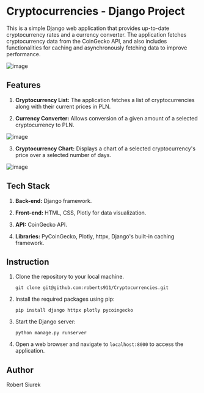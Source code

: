 # Cryptocurrencies - Django Project

This is a simple Django web application that provides up-to-date cryptocurrency rates and a currency converter. The application fetches cryptocurrency data from the CoinGecko API, and also includes functionalities for caching and asynchronously fetching data to improve performance.

![image](https://github.com/roberts911/Cryptocurrencies/assets/85109223/16eeccb8-e23a-47b4-a390-1b5147af32e1)


## Features

1. **Cryptocurrency List:** The application fetches a list of cryptocurrencies along with their current prices in PLN. 

2. **Currency Converter:** Allows conversion of a given amount of a selected cryptocurrency to PLN.

![image](https://github.com/roberts911/Cryptocurrencies/assets/85109223/44827856-40b0-4e97-86a5-ee9761ea327d)


3. **Cryptocurrency Chart:** Displays a chart of a selected cryptocurrency's price over a selected number of days.

![image](https://github.com/roberts911/Cryptocurrencies/assets/85109223/58df0dc3-ab29-4c6c-8870-54899fab3f0f)


## Tech Stack

1. **Back-end:** Django framework.

2. **Front-end:** HTML, CSS, Plotly for data visualization.

3. **API:** CoinGecko API.

4. **Libraries:** PyCoinGecko, Plotly, httpx, Django's built-in caching framework.

## Instruction

1. Clone the repository to your local machine.

     ```
    git clone git@github.com:roberts911/Cryptocurrencies.git
    ```

2. Install the required packages using pip:

    ```
    pip install django httpx plotly pycoingecko
    ```

3. Start the Django server:

    ```
    python manage.py runserver
    ```

4. Open a web browser and navigate to `localhost:8000` to access the application.

## Author

Robert Siurek
